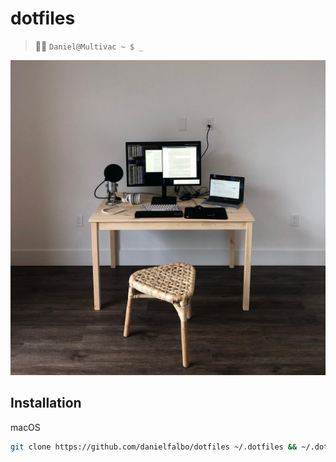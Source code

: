 # dotfiles

> 👨‍💻 `Daniel@Multivac ~ $ _`

![geohotz](./geohotz.jpg)

## Installation

macOS

```bash
git clone https://github.com/danielfalbo/dotfiles ~/.dotfiles && ~/.dotfiles/install.sh --with-brew
```
